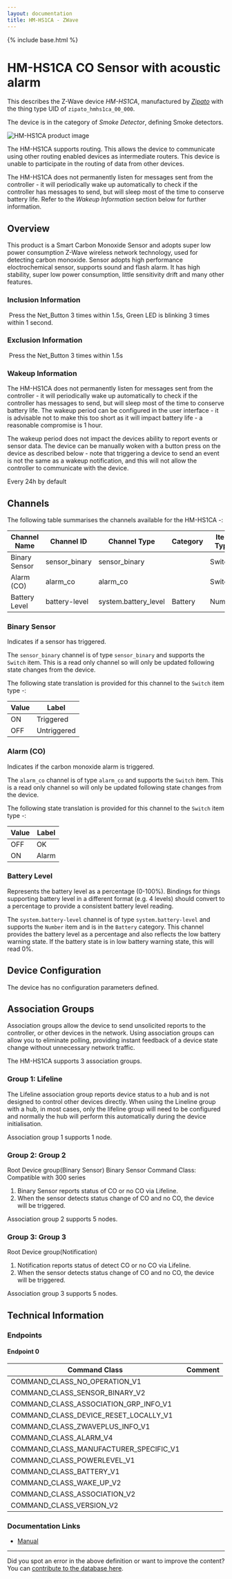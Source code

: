 ```yaml
---
layout: documentation
title: HM-HS1CA - ZWave
---
```


{% include base.html %}

# HM-HS1CA CO Sensor with acoustic alarm
This describes the Z-Wave device *HM-HS1CA*, manufactured by *[Zipato](http://www.zipato.com/)* with the thing type UID of ```zipato_hmhs1ca_00_000```.

The device is in the category of *Smoke Detector*, defining Smoke detectors.

![HM-HS1CA product image](https://opensmarthouse.org/zwavedatabase/741/image/)


The HM-HS1CA supports routing. This allows the device to communicate using other routing enabled devices as intermediate routers.  This device is unable to participate in the routing of data from other devices.

The HM-HS1CA does not permanently listen for messages sent from the controller - it will periodically wake up automatically to check if the controller has messages to send, but will sleep most of the time to conserve battery life. Refer to the *Wakeup Information* section below for further information.

## Overview

This product is a Smart Carbon Monoxide Sensor and adopts super low power consumption Z-Wave wireless network technology, used for detecting carbon monoxide. Sensor adopts high performance eloctrochemical sensor, supports sound and flash alarm. It has high stability, super low power consumption, little sensitivity drift and many other features.

### Inclusion Information

 Press the Net_Button 3 times within 1.5s, Green LED is blinking 3 times within 1 second.

### Exclusion Information

 Press the Net_Button 3 times within 1.5s

### Wakeup Information

The HM-HS1CA does not permanently listen for messages sent from the controller - it will periodically wake up automatically to check if the controller has messages to send, but will sleep most of the time to conserve battery life. The wakeup period can be configured in the user interface - it is advisable not to make this too short as it will impact battery life - a reasonable compromise is 1 hour.

The wakeup period does not impact the devices ability to report events or sensor data. The device can be manually woken with a button press on the device as described below - note that triggering a device to send an event is not the same as a wakeup notification, and this will not allow the controller to communicate with the device.


Every 24h by default

## Channels

The following table summarises the channels available for the HM-HS1CA -:

| Channel Name | Channel ID | Channel Type | Category | Item Type |
|--------------|------------|--------------|----------|-----------|
| Binary Sensor | sensor_binary | sensor_binary |  | Switch | 
| Alarm (CO) | alarm_co | alarm_co |  | Switch | 
| Battery Level | battery-level | system.battery_level | Battery | Number |

### Binary Sensor
Indicates if a sensor has triggered.

The ```sensor_binary``` channel is of type ```sensor_binary``` and supports the ```Switch``` item. This is a read only channel so will only be updated following state changes from the device.

The following state translation is provided for this channel to the ```Switch``` item type -:

| Value | Label     |
|-------|-----------|
| ON | Triggered |
| OFF | Untriggered |

### Alarm (CO)
Indicates if the carbon monoxide alarm is triggered.

The ```alarm_co``` channel is of type ```alarm_co``` and supports the ```Switch``` item. This is a read only channel so will only be updated following state changes from the device.

The following state translation is provided for this channel to the ```Switch``` item type -:

| Value | Label     |
|-------|-----------|
| OFF | OK |
| ON | Alarm |

### Battery Level
Represents the battery level as a percentage (0-100%). Bindings for things supporting battery level in a different format (e.g. 4 levels) should convert to a percentage to provide a consistent battery level reading.

The ```system.battery-level``` channel is of type ```system.battery-level``` and supports the ```Number``` item and is in the ```Battery``` category.
This channel provides the battery level as a percentage and also reflects the low battery warning state. If the battery state is in low battery warning state, this will read 0%.


## Device Configuration

The device has no configuration parameters defined.

## Association Groups

Association groups allow the device to send unsolicited reports to the controller, or other devices in the network. Using association groups can allow you to eliminate polling, providing instant feedback of a device state change without unnecessary network traffic.

The HM-HS1CA supports 3 association groups.

### Group 1: Lifeline

The Lifeline association group reports device status to a hub and is not designed to control other devices directly. When using the Lineline group with a hub, in most cases, only the lifeline group will need to be configured and normally the hub will perform this automatically during the device initialisation.

Association group 1 supports 1 node.

### Group 2: Group 2

Root Device group(Binary Sensor) Binary Sensor Command Class: Compatible with 300 series 

  1. Binary Sensor reports status of CO or no CO via Lifeline.
  2. When the sensor detects status change of CO and no CO, the device will be triggered.

Association group 2 supports 5 nodes.

### Group 3: Group 3

Root Device group(Notification) 

  1. Notification reports status of detect CO or no CO via Lifeline. 
  2. When the sensor detects status change of CO and no CO, the device will be triggered.

Association group 3 supports 5 nodes.

## Technical Information

### Endpoints

#### Endpoint 0

| Command Class | Comment |
|---------------|---------|
| COMMAND_CLASS_NO_OPERATION_V1| |
| COMMAND_CLASS_SENSOR_BINARY_V2| |
| COMMAND_CLASS_ASSOCIATION_GRP_INFO_V1| |
| COMMAND_CLASS_DEVICE_RESET_LOCALLY_V1| |
| COMMAND_CLASS_ZWAVEPLUS_INFO_V1| |
| COMMAND_CLASS_ALARM_V4| |
| COMMAND_CLASS_MANUFACTURER_SPECIFIC_V1| |
| COMMAND_CLASS_POWERLEVEL_V1| |
| COMMAND_CLASS_BATTERY_V1| |
| COMMAND_CLASS_WAKE_UP_V2| |
| COMMAND_CLASS_ASSOCIATION_V2| |
| COMMAND_CLASS_VERSION_V2| |

### Documentation Links

* [Manual](https://www.opensmarthouse.org/zwavedatabase/741/hm-hs1ca-z-USER-MANUAL.pdf)

---

Did you spot an error in the above definition or want to improve the content?
You can [contribute to the database here](https://www.opensmarthouse.org/zwavedatabase/741).
